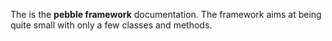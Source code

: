 The is the **pebble framework** documentation. The framework aims at being quite small 
with only a few classes and methods. 
